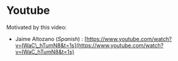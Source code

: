 # Youtube

Motivated by this video:
- Jaime Altozano (_Spanish_) : [https://www.youtube.com/watch?v=IWaC\_hTumN8&t=1s](https://www.youtube.com/watch?v=IWaC_hTumN8&t=1s)

